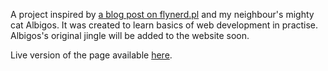 A project inspired by [a blog post on flynerd.pl](https://www.flynerd.pl/2018/12/ta-strona-nie-ma-sensu-prosty-tutorial-html-i-css.html) and my neighbour's mighty cat Albigos. It was created to learn basics of web development in practise. Albigos's original jingle will be added to the website soon. 

Live version of the page available [here](https://celinaczy.github.io/albigos/).
